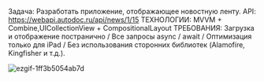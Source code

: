 
Задача: Разработать приложение, отображающее новостную ленту.
API: https://webapi.autodoc.ru/api/news/1/15
ТЕХНОЛОГИИ: MVVM + Combine,UICollectionView + CompositionalLayout
ТРЕБОВАНИЯ: Загрузка и отображение постранично / Все запросы async / await / Оптимизация только для iPad / Без использования сторонних библиотек (Alamofire, Kingfisher и т.д.).


![ezgif-1ff3b5054ab7d](https://github.com/user-attachments/assets/7e7d457e-4ce9-477d-beaf-563291f65ba7)
